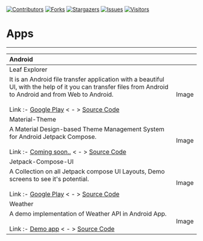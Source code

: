 <!-- MARKDOWN LINKS -->
<!-- https://www.markdownguide.org/basic-syntax/#reference-style-links -->
[contributors-shield]: https://img.shields.io/github/contributors/damahecode/Damahe-Code.svg?style=for-the-badge
[contributors-url]: https://github.com/damahecode/Damahe-Code/graphs/contributors
[forks-shield]: https://img.shields.io/github/forks/damahecode/Damahe-Code.svg?style=for-the-badge
[forks-url]: https://github.com/damahecode/Damahe-Code/network/members
[stars-shield]: https://img.shields.io/github/stars/damahecode/Damahe-Code.svg?style=for-the-badge
[stars-url]: https://github.com/damahecode/Damahe-Code/stargazers
[issues-shield]: https://img.shields.io/github/issues/damahecode/Damahe-Code.svg?style=for-the-badge
[issues-url]: https://github.com/damahecode/Damahe-Code/issues
[visitor-shield]: https://komarev.com/ghpvc/?username=damahecode&label=Visitors&style=for-the-badge
[visitor-url]: https://github.com/damahecode/

[![Contributors][contributors-shield]][contributors-url]
[![Forks][forks-shield]][forks-url]
[![Stargazers][stars-shield]][stars-url]
[![Issues][issues-shield]][issues-url]
[![Visitors][visitor-shield]][visitor-url]

# Apps
------------

| Android | |
|:---|:---|
| Leaf Explorer | |
| It is an Android file transfer application with a beautiful UI, with the help of it you can transfer files from Android to Android and from Web to Android.<br><br> Link :- [Google Play](https://play.google.com/store/apps/details?id=com.leaf.explorer.android)  < - >  [Source Code](https://www.fiverr.com/damahecode/create-a-file-sharing-app-for-android) | Image |
| Material-Theme | |
| A Material Design-based Theme Management System for Android Jetpack Compose.<br><br> Link :- [Coming soon..](https://play.google.com/store/apps/details?id=com.code.damahe.material.theme)  < - >  [Source Code](https://github.com/damahecode/Material-Theme) | Image |
| Jetpack-Compose-UI | |
| A Collection on all Jetpack compose UI Layouts, Demo screens to see it's potential.<br><br> Link :- [Google Play](https://play.google.com/store/apps/details?id=com.code.damahe.jetpack.compose.ui)  < - >  [Source Code](https://github.com/damahecode/Jetpack-Compose-UI) | Image |
| Weather | |
| A demo implementation of Weather API in Android App.<br><br> Link :- [Demo app](https://github.com/damahecode/Weather/releases)  < - >  [Source Code](https://github.com/damahecode/Weather) | Image |


<!-- ## Support
If this project help you reduce time to develop, you can give me a cup of coffee :)

[![Donate](https://www.paypalobjects.com/en_US/i/btn/btn_donateCC_LG.gif)](https://damahecode.blogspot.com/2023/07/donate-to-damahe-code.html)
-->
